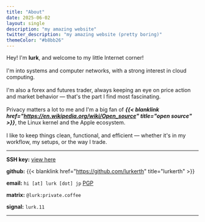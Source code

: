 ```yaml
---
title: "About"
date: 2025-06-02
layout: single
description: "my amazing website"
twitter_description: "my amazing website (pretty boring)"
themeColor: "#b8bb26"
---
```


Hey! I'm **lurk**, and welcome to my little Internet corner!<br><br>
I'm into systems and computer networks, with a strong interest in cloud computing. <br><br>I'm also a forex and futures trader, always keeping an eye on price action and market behavior — that's the part I find most fascinating.<br><br>
Privacy matters a lot to me and I'm a big fan of **_{{< blanklink  href="https://en.wikipedia.org/wiki/Open_source" title="open source" >}}_**, the Linux kernel and the Apple ecosystem.<br><br>
I like to keep things clean, functional, and efficient — whether it's in my workflow, my setups, or the way I trade.

---

**SSH key:** [view here](/ssh.txt)

**github:** {{< blanklink  href="https://github.com/lurkerth" title="lurkerth" >}}

**email:** `hi [at] lurk [dot] jp` [PGP](/hi.asc)

**matrix:** `@lurk:private.coffee`

**signal:** `lurk.11`

---

<i class="the-end"></i>